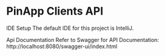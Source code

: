 # PinApp Clients API
IDE Setup
The default IDE for this project is IntelliJ.

Api Documentation
Refer to Swagger for API Documentation: http://localhost:8080/swagger-ui/index.html
